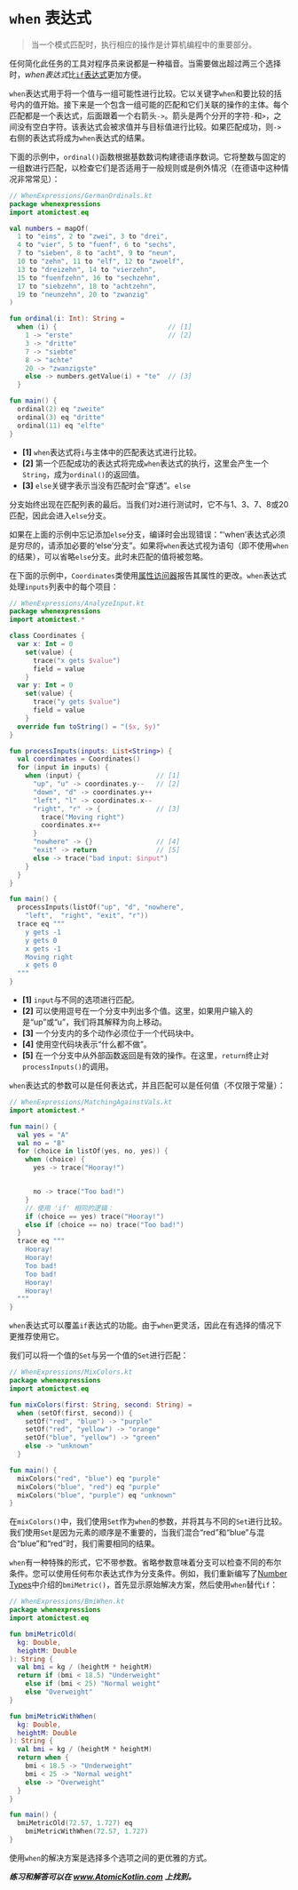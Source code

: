 # `when` 表达式

> 当一个模式匹配时，执行相应的操作是计算机编程中的重要部分。

任何简化此任务的工具对程序员来说都是一种福音。当需要做出超过两三个选择时，*when表达式*比[`if`表达式](./se01-ch07.md)更加方便。

`when`表达式用于将一个值与一组可能性进行比较。它以关键字`when`和要比较的括号内的值开始。接下来是一个包含一组可能的匹配和它们关联的操作的主体。每个匹配都是一个表达式，后面跟着一个右箭头`->`。箭头是两个分开的字符`-`和`>`，之间没有空白字符。该表达式会被求值并与目标值进行比较。如果匹配成功，则`->`右侧的表达式将成为`when`表达式的结果。

下面的示例中，`ordinal()`函数根据基数数词构建德语序数词。它将整数与固定的一组数进行匹配，以检查它们是否适用于一般规则或是例外情况（在德语中这种情况非常常见）：

```kotlin
// WhenExpressions/GermanOrdinals.kt
package whenexpressions
import atomictest.eq

val numbers = mapOf(
  1 to "eins", 2 to "zwei", 3 to "drei",
  4 to "vier", 5 to "fuenf", 6 to "sechs",
  7 to "sieben", 8 to "acht", 9 to "neun",
  10 to "zehn", 11 to "elf", 12 to "zwoelf",
  13 to "dreizehn", 14 to "vierzehn",
  15 to "fuenfzehn", 16 to "sechzehn",
  17 to "siebzehn", 18 to "achtzehn",
  19 to "neunzehn", 20 to "zwanzig"
)

fun ordinal(i: Int): String =
  when (i) {                            // [1]
    1 -> "erste"                        // [2]
    3 -> "dritte"
    7 -> "siebte"
    8 -> "achte"
    20 -> "zwanzigste"
    else -> numbers.getValue(i) + "te"  // [3]
  }

fun main() {
  ordinal(2) eq "zweite"
  ordinal(3) eq "dritte"
  ordinal(11) eq "elfte"
}
```

- **[1]** `when`表达式将`i`与主体中的匹配表达式进行比较。
- **[2]** 第一个匹配成功的表达式将完成`when`表达式的执行，这里会产生一个`String`，成为`ordinal()`的返回值。
- **[3]** `else`关键字表示当没有匹配时会“穿透”。`else`

分支始终出现在匹配列表的最后。当我们对`2`进行测试时，它不与1、3、7、8或20匹配，因此会进入`else`分支。

如果在上面的示例中忘记添加`else`分支，编译时会出现错误：“‘when’表达式必须是穷尽的，请添加必要的‘else’分支”。如果将`when`表达式视为语句（即不使用`when`的结果），可以省略`else`分支。此时未匹配的值将被忽略。

在下面的示例中，`Coordinates`类使用[属性访问器](./se02-ch13.md)报告其属性的更改。`when`表达式处理`inputs`列表中的每个项目：

```kotlin
// WhenExpressions/AnalyzeInput.kt
package whenexpressions
import atomictest.*

class Coordinates {
  var x: Int = 0
    set(value) {
      trace("x gets $value")
      field = value
    }
  var y: Int = 0
    set(value) {
      trace("y gets $value")
      field = value
    }
  override fun toString() = "($x, $y)"
}

fun processInputs(inputs: List<String>) {
  val coordinates = Coordinates()
  for (input in inputs) {
    when (input) {                   // [1]
      "up", "u" -> coordinates.y--   // [2]
      "down", "d" -> coordinates.y++
      "left", "l" -> coordinates.x--
      "right", "r" -> {              // [3]
        trace("Moving right")
        coordinates.x++
      }
      "nowhere" -> {}                // [4]
      "exit" -> return               // [5]
      else -> trace("bad input: $input")
    }
  }
}

fun main() {
  processInputs(listOf("up", "d", "nowhere",
    "left",  "right", "exit", "r"))
  trace eq """
    y gets -1
    y gets 0
    x gets -1
    Moving right
    x gets 0
  """
}
```

- **[1]** `input`与不同的选项进行匹配。
- **[2]** 可以使用逗号在一个分支中列出多个值。这里，如果用户输入的是“up”或“u”，我们将其解释为向上移动。
- **[3]** 一个分支内的多个动作必须位于一个代码块中。
- **[4]** 使用空代码块表示“什么都不做”。
- **[5]** 在一个分支中从外部函数返回是有效的操作。在这里，`return`终止对`processInputs()`的调用。

`when`表达式的参数可以是任何表达式，并且匹配可以是任何值（不仅限于常量）：

```kotlin
// WhenExpressions/MatchingAgainstVals.kt
import atomictest.*

fun main() {
  val yes = "A"
  val no = "B"
  for (choice in listOf(yes, no, yes)) {
    when (choice) {
      yes -> trace("Hooray!")


      no -> trace("Too bad!")
    }
    // 使用 'if' 相同的逻辑：
    if (choice == yes) trace("Hooray!")
    else if (choice == no) trace("Too bad!")
  }
  trace eq """
    Hooray!
    Hooray!
    Too bad!
    Too bad!
    Hooray!
    Hooray!
  """
}
```

`when`表达式可以覆盖`if`表达式的功能。由于`when`更灵活，因此在有选择的情况下更推荐使用它。

我们可以将一个值的`Set`与另一个值的`Set`进行匹配：

```kotlin
// WhenExpressions/MixColors.kt
package whenexpressions
import atomictest.eq

fun mixColors(first: String, second: String) =
  when (setOf(first, second)) {
    setOf("red", "blue") -> "purple"
    setOf("red", "yellow") -> "orange"
    setOf("blue", "yellow") -> "green"
    else -> "unknown"
  }

fun main() {
  mixColors("red", "blue") eq "purple"
  mixColors("blue", "red") eq "purple"
  mixColors("blue", "purple") eq "unknown"
}
```

在`mixColors()`中，我们使用`Set`作为`when`的参数，并将其与不同的`Set`进行比较。我们使用`Set`是因为元素的顺序是不重要的，当我们混合“red”和“blue”与混合“blue”和“red”时，我们需要相同的结果。

`when`有一种特殊的形式，它不带参数。省略参数意味着分支可以检查不同的布尔条件。您可以使用任何布尔表达式作为分支条件。例如，我们重新编写了[Number Types](./se01-ch09.md)中介绍的`bmiMetric()`，首先显示原始解决方案，然后使用`when`替代`if`：

```kotlin
// WhenExpressions/BmiWhen.kt
package whenexpressions
import atomictest.eq

fun bmiMetricOld(
  kg: Double,
  heightM: Double
): String {
  val bmi = kg / (heightM * heightM)
  return if (bmi < 18.5) "Underweight"
    else if (bmi < 25) "Normal weight"
    else "Overweight"
}

fun bmiMetricWithWhen(
  kg: Double,
  heightM: Double
): String {
  val bmi = kg / (heightM * heightM)
  return when {
    bmi < 18.5 -> "Underweight"
    bmi < 25 -> "Normal weight"
    else -> "Overweight"
  }
}

fun main() {
  bmiMetricOld(72.57, 1.727) eq
    bmiMetricWithWhen(72.57, 1.727)
}
```

使用`when`的解决方案是选择多个选项之间的更优雅的方式。

***练习和解答可以在 www.AtomicKotlin.com 上找到。***